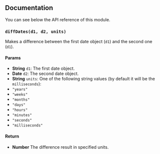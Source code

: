 ## Documentation

You can see below the API reference of this module.

### `diffDates(d1, d2, units)`
Makes a difference between the first date object (`d1`) and the second one (`d1`).

#### Params

- **String** `d1`: The first date object.
- **Date** `d2`: The second date object.
- **String** `units`: One of the following string values (by default it will be the `milliseconds`):
 - `"years"`
 - `"weeks"`
 - `"months"`
 - `"days"`
 - `"hours"`
 - `"minutes"`
 - `"seconds"`
 - `"milliseconds"`

#### Return
- **Number** The difference result in specified units.

